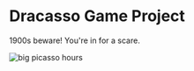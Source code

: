 # Dracasso Game Project

1900s beware! You're in for a scare.

![big picasso hours](https://upload.wikimedia.org/wikipedia/commons/b/b8/Portrait_de_Picasso%2C_1908.jpg)
